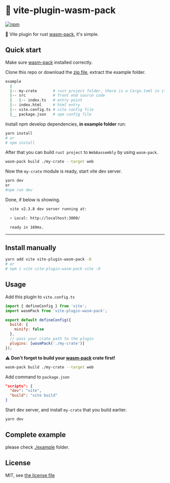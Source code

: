 # 🚚 vite-plugin-wasm-pack

[![npm](https://img.shields.io/npm/v/vite-plugin-wasm-pack.svg)](https://www.npmjs.com/package/vite-plugin-wasm-pack)

🚚 Vite plugin for rust [wasm-pack](https://github.com/rustwasm/wasm-pack), it's simple.

## Quick start

Make sure [wasm-pack](https://github.com/rustwasm/wasm-pack) installed correctly.

Clone this repo or download the [zip file](https://github.com/nshen/vite-plugin-wasm-pack/archive/refs/heads/main.zip), extract the example folder.

```bash
example
  |
  |-- my-crate       # rust project folder, there is a Cargo.toml in it
  |-- src            # front end source code
  |   |-- index.ts   # entry point
  |-- index.html     # html entry
  |-- vite.config.ts # vite config file
  |__ package.json   # npm config file
```

Install npm develop dependencies, **in example folder** run:

```bash
yarn install
# or
# npm install
```

After that you can build `rust project` to `WebAassembly` by using `wasm-pack`.

```bash
wasm-pack build ./my-crate --target web
```

Now the `my-crate` module is ready, start vite dev server.

```bash
yarn dev
or
#npm run dev
```

Done, if below is showing.

```bash
  vite v2.3.8 dev server running at:

  > Local: http://localhost:3000/

  ready in 169ms.
```

---

## Install manually

```bash
yarn add vite vite-plugin-wasm-pack -D
# or
# npm i vite vite-plugin-wasm-pack vite -D
```

## Usage

Add this plugin to `vite.config.ts`

```js
import { defineConfig } from 'vite';
import wasmPack from 'vite-plugin-wasm-pack';

export default defineConfig({
  build: {
    minify: false
  },
  // pass your crate path to the plugin
  plugins: [wasmPack('./my-crate')]
});
```

⚠ **Don't forget to build your [wasm-pack](https://github.com/rustwasm/wasm-pack) crate first!**

```bash
wasm-pack build ./my-crate --target web
```

Add command to `package.json`

```json
"scripts": {
  "dev": "vite",
  "build": "vite build"
}
```

Start dev server, and install `my-crate` that you build earlier.

```bash
yarn dev
```

## Complete example

please check [./example](./example) folder.

## License

MIT, see [the license file](./LICENSE)
